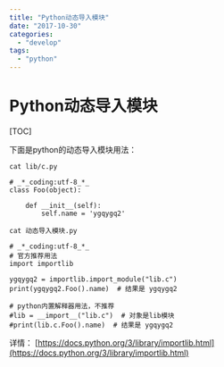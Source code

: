 ```yaml
---
title: "Python动态导入模块"
date: "2017-10-30"
categories: 
  - "develop"
tags: 
  - "python"
---
```


# Python动态导入模块

\[TOC\]

下面是python的动态导入模块用法：

`cat lib/c.py`

```
# _*_coding:utf-8_*_
class Foo(object):

    def __init__(self):
        self.name = 'ygqygq2'
```

`cat 动态导入模块.py`

```
# _*_coding:utf-8_*_
# 官方推荐用法
import importlib

ygqygq2 = importlib.import_module("lib.c")
print(ygqygq2.Foo().name)  # 结果是 ygqygq2 

# python内置解释器用法，不推荐
#lib = __import__("lib.c")  # 对象是lib模块
#print(lib.c.Foo().name)  # 结果是 ygqygq2
```

详情： [https://docs.python.org/3/library/importlib.html](https://docs.python.org/3/library/importlib.html)
